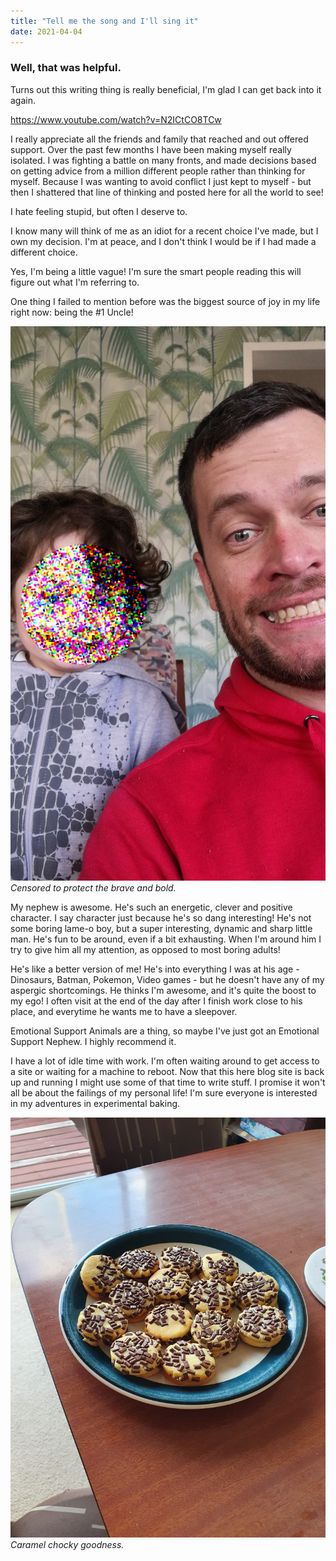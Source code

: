 ```yaml
---
title: "Tell me the song and I'll sing it"
date: 2021-04-04
---
```


### Well, that was helpful.

Turns out this writing thing is really beneficial, I'm glad I can get back into it again.

https://www.youtube.com/watch?v=N2ICtCO8TCw

I really appreciate all the friends and family that reached and out offered support. Over the past few months I have been making myself really isolated. I was fighting a battle on many fronts, and made decisions based on getting advice from a million different people rather than thinking for myself. Because I was wanting to avoid conflict I just kept to myself - but then I shattered that line of thinking and posted here for all the world to see!

I hate feeling stupid, but often I deserve to.

I know many will think of me as an idiot for a recent choice I've made, but I own my decision. I'm at peace, and I don't think I would be if I had made a different choice.

Yes, I'm being a little vague! I'm sure the smart people reading this will figure out what I'm referring to.

One thing I failed to mention before was the biggest source of joy in my life right now: being the #1 Uncle!

![My Dad.](../../assets/images/blog/uncle.jpg)
_Censored to protect the brave and bold._

My nephew is awesome. He's such an energetic, clever and positive character. I say character just because he's so dang interesting! He's not some boring lame-o boy, but a super interesting, dynamic and sharp little man. He's fun to be around, even if a bit exhausting. When I'm around him I try to give him all my attention, as opposed to most boring adults!

He's like a better version of me! He's into everything I was at his age - Dinosaurs, Batman, Pokemon, Video games - but he doesn't have any of my aspergic shortcomings. He thinks I'm awesome, and it's quite the boost to my ego! I often visit at the end of the day after I finish work close to his place, and everytime he wants me to have a sleepover.

Emotional Support Animals are a thing, so maybe I've just got an Emotional Support Nephew. I highly recommend it.

I have a lot of idle time with work. I'm often waiting around to get access to a site or waiting for a machine to reboot. Now that this here blog site is back up and running I might use some of that time to write stuff. I promise it won't all be about the failings of my personal life! I'm sure everyone is interested in my adventures in experimental baking.

![My Dad.](../../assets/images/blog/chocy.jpg)
_Caramel chocky goodness._
